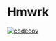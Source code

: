 # Hmwrk
[![codecov](https://codecov.io/gh/Sevn9/Hmwrk/branch/main/graph/badge.svg?token=GU5FI3PCOQ)](https://codecov.io/gh/Zevn9/Hmwrk)
